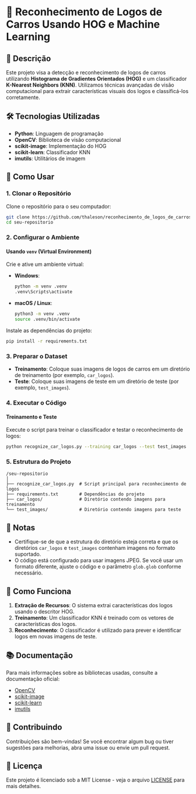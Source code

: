 # 🚗 **Reconhecimento de Logos de Carros Usando HOG e Machine Learning**

## 📜 Descrição

Este projeto visa a detecção e reconhecimento de logos de carros utilizando **Histograma de Gradientes Orientados (HOG)** e um classificador **K-Nearest Neighbors (KNN)**. Utilizamos técnicas avançadas de visão computacional para extrair características visuais dos logos e classificá-los corretamente.

## 🛠️ Tecnologias Utilizadas

- **Python**: Linguagem de programação
- **OpenCV**: Biblioteca de visão computacional
- **scikit-image**: Implementação do HOG
- **scikit-learn**: Classificador KNN
- **imutils**: Utilitários de imagem

## 🚀 Como Usar

### 1. Clonar o Repositório

Clone o repositório para o seu computador:

```bash
git clone https://github.com/thaleson/reconhecimento_de_logos_de_carros
cd seu-repositorio
```

### 2. Configurar o Ambiente

#### Usando `venv` (Virtual Environment)

Crie e ative um ambiente virtual:

- **Windows**:
    ```bash
    python -m venv .venv
    .venv\Scripts\activate
    ```

- **macOS / Linux**:
    ```bash
    python3 -m venv .venv
    source .venv/bin/activate
    ```

Instale as dependências do projeto:

```bash
pip install -r requirements.txt
```

### 3. Preparar o Dataset

- **Treinamento**: Coloque suas imagens de logos de carros em um diretório de treinamento (por exemplo, `car_logos`).
- **Teste**: Coloque suas imagens de teste em um diretório de teste (por exemplo, `test_images`).

### 4. Executar o Código

#### Treinamento e Teste

Execute o script para treinar o classificador e testar o reconhecimento de logos:

```bash
python recognize_car_logos.py --training car_logos --test test_images
```

### 5. Estrutura do Projeto

```
/seu-repositorio
│
├── recognize_car_logos.py  # Script principal para reconhecimento de logos
├── requirements.txt        # Dependências do projeto
├── car_logos/              # Diretório contendo imagens para treinamento
└── test_images/            # Diretório contendo imagens para teste
```

## 📝 Notas

- Certifique-se de que a estrutura do diretório esteja correta e que os diretórios `car_logos` e `test_images` contenham imagens no formato suportado.
- O código está configurado para usar imagens JPEG. Se você usar um formato diferente, ajuste o código e o parâmetro `glob.glob` conforme necessário.

## 🔧 Como Funciona

1. **Extração de Recursos**: O sistema extrai características dos logos usando o descritor HOG.
2. **Treinamento**: Um classificador KNN é treinado com os vetores de características dos logos.
3. **Reconhecimento**: O classificador é utilizado para prever e identificar logos em novas imagens de teste.

## 📚 Documentação

Para mais informações sobre as bibliotecas usadas, consulte a documentação oficial:
- [OpenCV](https://docs.opencv.org/)
- [scikit-image](https://scikit-image.org/docs/)
- [scikit-learn](https://scikit-learn.org/stable/documentation.html)
- [imutils](https://github.com/jrosebr1/imutils)

## 🤝 Contribuindo

Contribuições são bem-vindas! Se você encontrar algum bug ou tiver sugestões para melhorias, abra uma issue ou envie um pull request.

## 📝 Licença

Este projeto é licenciado sob a MIT License - veja o arquivo [LICENSE](LICENSE) para mais detalhes.

